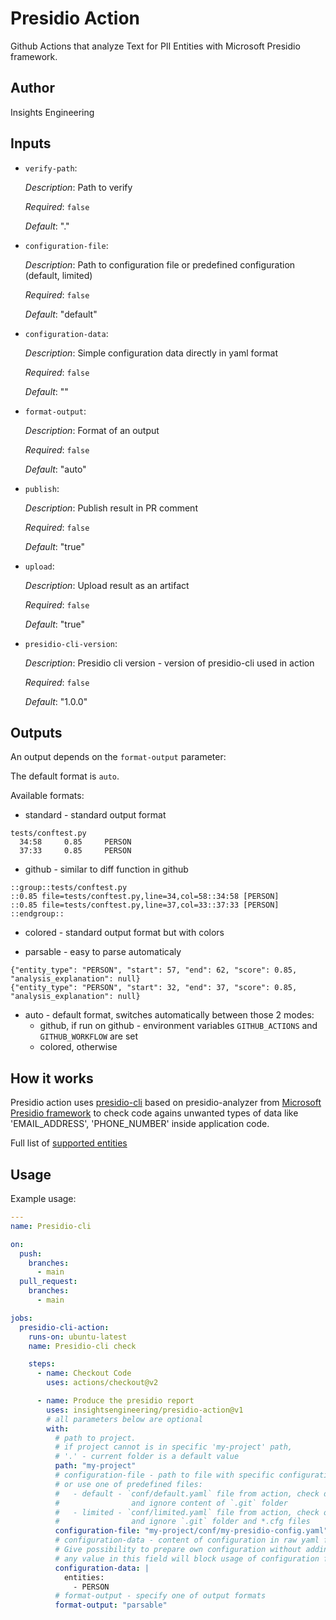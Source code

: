 # Presidio Action

Github Actions that analyze Text for PII Entities with Microsoft Presidio framework.

## Author

Insights Engineering

## Inputs

* `verify-path`:

    _Description_: Path to verify

    _Required_: `false`

    _Default_: "."

* `configuration-file`:

    _Description_: Path to configuration file or predefined configuration (default, limited)

    _Required_: `false`

    _Default_: "default"

* `configuration-data`:

    _Description_: Simple configuration data directly in yaml format

    _Required_: `false`

    _Default_: ""

* `format-output`:

    _Description_: Format of an output

    _Required_: `false`

    _Default_: "auto"

* `publish`:

    _Description_: Publish result in PR comment

    _Required_: `false`

    _Default_: "true"

* `upload`:

    _Description_: Upload result as an artifact

    _Required_: `false`

    _Default_: "true"

* `presidio-cli-version`:

    _Description_: Presidio cli version - version of presidio-cli used in action

    _Required_: `false`

    _Default_: "1.0.0"

## Outputs

An output depends on the `format-output` parameter:

The default format is `auto`.

Available formats:

* standard - standard output format

```shell
tests/conftest.py
  34:58     0.85     PERSON
  37:33     0.85     PERSON
```

* github - similar to diff function in github

```shell
::group::tests/conftest.py
::0.85 file=tests/conftest.py,line=34,col=58::34:58 [PERSON] 
::0.85 file=tests/conftest.py,line=37,col=33::37:33 [PERSON] 
::endgroup::
```

* colored - standard output format but with colors

* parsable - easy to parse automaticaly

```shell
{"entity_type": "PERSON", "start": 57, "end": 62, "score": 0.85, "analysis_explanation": null}
{"entity_type": "PERSON", "start": 32, "end": 37, "score": 0.85, "analysis_explanation": null}
```

* auto - default format, switches automatically between those 2 modes:
  * github, if run on github - environment variables `GITHUB_ACTIONS` and `GITHUB_WORKFLOW` are set
  * colored, otherwise

## How it works

Presidio action uses [presidio-cli](https://pypi.org/project/presidio-cli/)
based on presidio-analyzer from [Microsoft Presidio framework](https://github.com/microsoft/presidio)
to check code agains unwanted types of data like 'EMAIL_ADDRESS', 'PHONE_NUMBER' inside application code.

Full list of [supported entities](https://microsoft.github.io/presidio/supported_entities/)

## Usage

Example usage:

```yaml
---
name: Presidio-cli

on:
  push:
    branches:
      - main
  pull_request:
    branches:
      - main

jobs:
  presidio-cli-action:
    runs-on: ubuntu-latest
    name: Presidio-cli check

    steps:
      - name: Checkout Code
        uses: actions/checkout@v2

      - name: Produce the presidio report
        uses: insightsengineering/presidio-action@v1
        # all parameters below are optional
        with:
          # path to project.
          # if project cannot is in specific 'my-project' path,
          # '.' - current folder is a default value
          path: "my-project"
          # configuration-file - path to file with specific configuration
          # or use one of predefined files: 
          #   - default - `conf/default.yaml` file from action, check default list of entities
          #                and ignore content of `.git` folder
          #   - limited - `conf/limited.yaml` file from action, check only PERSON, EMAIL_ADDRESS and CREDIT_CARD
          #                and ignore `.git` folder and *.cfg files
          configuration-file: "my-project/conf/my-presidio-config.yaml"
          # configuration-data - content of configuration in raw yaml format.
          # Give possibility to prepare own configuration without adding file to project
          # any value in this field will block usage of configuration file
          configuration-data: |
            entities:
              - PERSON
          # format-output - specify one of output formats
          format-output: "parsable"

```

